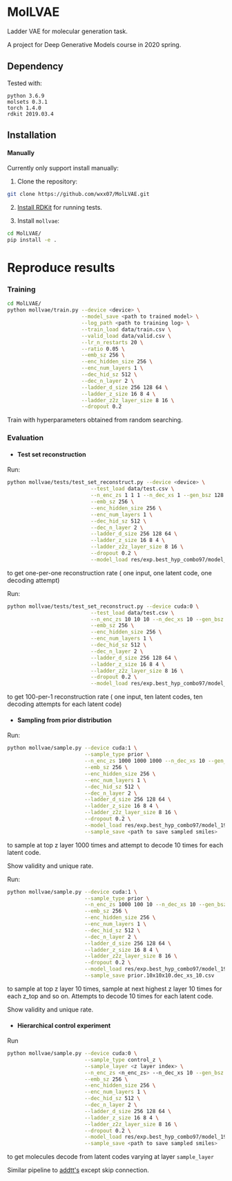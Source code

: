 # MolLVAE
Ladder VAE for molecular generation task. 

A project for Deep Generative Models course in 2020 spring.

## Dependency

Tested with:

```
python 3.6.9
molsets 0.3.1
torch 1.4.0
rdkit 2019.03.4
```

## Installation

#### Manually

Currently only support install manually:

1. Clone the repository:
```bash
git clone https://github.com/wxx07/MolLVAE.git
```

2. [Install RDKit](https://www.rdkit.org/docs/Install.html) for running tests.

3. Install `mollvae`:
```bash
cd MolLVAE/
pip install -e .
```

# Reproduce results

### Training

```bash
cd MolLVAE/
python mollvae/train.py --device <device> \
                        --model_save <path to trained model> \
                        --log_path <path to training log> \
                        --train_load data/train.csv \
                        --valid_load data/valid.csv \
                        --lr_n_restarts 20 \
                        --ratio 0.05 \
                        --emb_sz 256 \
                        --enc_hidden_size 256 \
                        --enc_num_layers 1 \
                        --dec_hid_sz 512 \
                        --dec_n_layer 2 \
                        --ladder_d_size 256 128 64 \
                        --ladder_z_size 16 8 4 \
                        --ladder_z2z_layer_size 8 16 \
                        --dropout 0.2
```

Train with hyperparameters obtained from random searching.



### Evaluation

* #### Test set reconstruction

Run:

```bash
python mollvae/tests/test_set_reconstruct.py --device <device> \
                           --test_load data/test.csv \
                           --n_enc_zs 1 1 1 --n_dec_xs 1 --gen_bsz 128 \
                           --emb_sz 256 \
                           --enc_hidden_size 256 \
                           --enc_num_layers 1 \
                           --dec_hid_sz 512 \
                           --dec_n_layer 2 \
                           --ladder_d_size 256 128 64 \
                           --ladder_z_size 16 8 4 \
                           --ladder_z2z_layer_size 8 16 \
                           --dropout 0.2 \
                           --model_load res/exp.best_hyp_combo97/model_195.pt
```

to get one-per-one reconstruction rate ( one input, one latent code, one decoding attempt)



Run:

```bash
python mollvae/tests/test_set_reconstruct.py --device cuda:0 \
                           --test_load data/test.csv \
                           --n_enc_zs 10 10 10 --n_dec_xs 10 --gen_bsz 128 \
                           --emb_sz 256 \
                           --enc_hidden_size 256 \
                           --enc_num_layers 1 \
                           --dec_hid_sz 512 \
                           --dec_n_layer 2 \
                           --ladder_d_size 256 128 64 \
                           --ladder_z_size 16 8 4 \
                           --ladder_z2z_layer_size 8 16 \
                           --dropout 0.2 \
                           --model_load res/exp.best_hyp_combo97/model_195.pt
```

to get 100-per-1 reconstruction rate ( one input, ten latent codes, ten decoding attempts for each latent code)



* #### Sampling from prior distribution

Run:

```bash
python mollvae/sample.py --device cuda:1 \
                         --sample_type prior \
                         --n_enc_zs 1000 1000 1000 --n_dec_xs 10 --gen_bsz 128 \
                         --emb_sz 256 \
                         --enc_hidden_size 256 \
                         --enc_num_layers 1 \
                         --dec_hid_sz 512 \
                         --dec_n_layer 2 \
                         --ladder_d_size 256 128 64 \
                         --ladder_z_size 16 8 4 \
                         --ladder_z2z_layer_size 8 16 \
                         --dropout 0.2 \
                         --model_load res/exp.best_hyp_combo97/model_195.pt \
                         --sample_save <path to save sampled smiles>
```

to sample at top z layer 1000 times and attempt to decode 10 times for each latent code.

Show validity and unique rate.



Run:

```bash
python mollvae/sample.py --device cuda:1 \
                         --sample_type prior \
                         --n_enc_zs 1000 100 10 --n_dec_xs 10 --gen_bsz 128 \
                         --emb_sz 256 \
                         --enc_hidden_size 256 \
                         --enc_num_layers 1 \
                         --dec_hid_sz 512 \
                         --dec_n_layer 2 \
                         --ladder_d_size 256 128 64 \
                         --ladder_z_size 16 8 4 \
                         --ladder_z2z_layer_size 8 16 \
                         --dropout 0.2 \
                         --model_load res/exp.best_hyp_combo97/model_195.pt \
                         --sample_save prior.10x10x10.dec_xs_10.csv
```

to sample at top z layer 10 times, sample at next highest z layer 10 times for each z_top and so on. Attempts to decode 10 times for each latent code.

Show validity and unique rate.



* #### Hierarchical control experiment

Run

```bash
python mollvae/sample.py --device cuda:0 \
                         --sample_type control_z \
                         --sample_layer <z layer index> \
                         --n_enc_zs <n_enc_zs> --n_dec_xs 10 --gen_bsz 128 \
                         --emb_sz 256 \
                         --enc_hidden_size 256 \
                         --enc_num_layers 1 \
                         --dec_hid_sz 512 \
                         --dec_n_layer 2 \
                         --ladder_d_size 256 128 64 \
                         --ladder_z_size 16 8 4 \
                         --ladder_z2z_layer_size 8 16 \
                         --dropout 0.2 \
                         --model_load res/exp.best_hyp_combo97/model_195.pt \
                         --sample_save <path to save sampled smiles>
```

to get molecules decode from latent codes varying at layer `sample_layer`

Similar pipeline to [addtt's](https://github.com/addtt/ladder-vae-pytorch#hierarchical-representations) except skip connection.